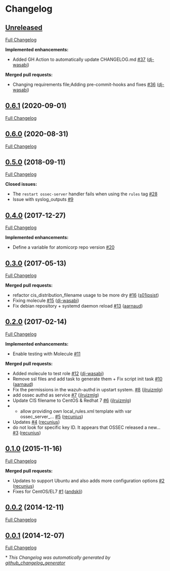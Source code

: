 # Changelog

## [Unreleased](https://github.com/dj-wasabi/ansible-ossec-server/tree/HEAD)

[Full Changelog](https://github.com/dj-wasabi/ansible-ossec-server/compare/0.6.1...HEAD)

**Implemented enhancements:**

- Added GH Action to automatically update CHANGELOG.md [\#37](https://github.com/dj-wasabi/ansible-ossec-server/pull/37) ([dj-wasabi](https://github.com/dj-wasabi))

**Merged pull requests:**

- Changing requirements file;Adding pre-commit-hooks and fixes [\#36](https://github.com/dj-wasabi/ansible-ossec-server/pull/36) ([dj-wasabi](https://github.com/dj-wasabi))

## [0.6.1](https://github.com/dj-wasabi/ansible-ossec-server/tree/0.6.1) (2020-09-01)

[Full Changelog](https://github.com/dj-wasabi/ansible-ossec-server/compare/0.6.0...0.6.1)

## [0.6.0](https://github.com/dj-wasabi/ansible-ossec-server/tree/0.6.0) (2020-08-31)

[Full Changelog](https://github.com/dj-wasabi/ansible-ossec-server/compare/0.5.0...0.6.0)

## [0.5.0](https://github.com/dj-wasabi/ansible-ossec-server/tree/0.5.0) (2018-09-11)

[Full Changelog](https://github.com/dj-wasabi/ansible-ossec-server/compare/0.4.0...0.5.0)

**Closed issues:**

- The `restart ossec-server` handler fails when using the `rules` tag [\#28](https://github.com/dj-wasabi/ansible-ossec-server/issues/28)
- Issue with syslog\_outputs [\#9](https://github.com/dj-wasabi/ansible-ossec-server/issues/9)

## [0.4.0](https://github.com/dj-wasabi/ansible-ossec-server/tree/0.4.0) (2017-12-27)

[Full Changelog](https://github.com/dj-wasabi/ansible-ossec-server/compare/0.3.0...0.4.0)

**Implemented enhancements:**

- Define a variable for atomicorp repo version [\#20](https://github.com/dj-wasabi/ansible-ossec-server/issues/20)

## [0.3.0](https://github.com/dj-wasabi/ansible-ossec-server/tree/0.3.0) (2017-05-13)

[Full Changelog](https://github.com/dj-wasabi/ansible-ossec-server/compare/0.2.0...0.3.0)

**Merged pull requests:**

- refactor cis\_distribution\_filename usage to be more dry [\#16](https://github.com/dj-wasabi/ansible-ossec-server/pull/16) ([s01ipsist](https://github.com/s01ipsist))
- Fixing molecule [\#15](https://github.com/dj-wasabi/ansible-ossec-server/pull/15) ([dj-wasabi](https://github.com/dj-wasabi))
- Fix debian repository + systemd daemon reload [\#13](https://github.com/dj-wasabi/ansible-ossec-server/pull/13) ([aarnaud](https://github.com/aarnaud))

## [0.2.0](https://github.com/dj-wasabi/ansible-ossec-server/tree/0.2.0) (2017-02-14)

[Full Changelog](https://github.com/dj-wasabi/ansible-ossec-server/compare/0.1.0...0.2.0)

**Implemented enhancements:**

- Enable testing with Molecule [\#11](https://github.com/dj-wasabi/ansible-ossec-server/issues/11)

**Merged pull requests:**

- Added molecule to test role [\#12](https://github.com/dj-wasabi/ansible-ossec-server/pull/12) ([dj-wasabi](https://github.com/dj-wasabi))
- Remove ssl files and add task to generate them + Fix script init task [\#10](https://github.com/dj-wasabi/ansible-ossec-server/pull/10) ([aarnaud](https://github.com/aarnaud))
- Fix the permissions in the wazuh-authd in upstart system. [\#8](https://github.com/dj-wasabi/ansible-ossec-server/pull/8) ([jlruizmlg](https://github.com/jlruizmlg))
- add ossec authd as service [\#7](https://github.com/dj-wasabi/ansible-ossec-server/pull/7) ([jlruizmlg](https://github.com/jlruizmlg))
- Update CIS filename to CentOS & Redhat 7 [\#6](https://github.com/dj-wasabi/ansible-ossec-server/pull/6) ([jlruizmlg](https://github.com/jlruizmlg))
- - allow providing own local\_rules.xml template with var ossec\_server\_… [\#5](https://github.com/dj-wasabi/ansible-ossec-server/pull/5) ([recunius](https://github.com/recunius))
- Updates [\#4](https://github.com/dj-wasabi/ansible-ossec-server/pull/4) ([recunius](https://github.com/recunius))
- do not look for specific key ID. It appears that OSSEC released a new… [\#3](https://github.com/dj-wasabi/ansible-ossec-server/pull/3) ([recunius](https://github.com/recunius))

## [0.1.0](https://github.com/dj-wasabi/ansible-ossec-server/tree/0.1.0) (2015-11-16)

[Full Changelog](https://github.com/dj-wasabi/ansible-ossec-server/compare/0.0.2...0.1.0)

**Merged pull requests:**

- Updates to support Ubuntu and also adds more configuration options [\#2](https://github.com/dj-wasabi/ansible-ossec-server/pull/2) ([recunius](https://github.com/recunius))
- Fixes for CentOS/EL7 [\#1](https://github.com/dj-wasabi/ansible-ossec-server/pull/1) ([andskli](https://github.com/andskli))

## [0.0.2](https://github.com/dj-wasabi/ansible-ossec-server/tree/0.0.2) (2014-12-11)

[Full Changelog](https://github.com/dj-wasabi/ansible-ossec-server/compare/0.0.1...0.0.2)

## [0.0.1](https://github.com/dj-wasabi/ansible-ossec-server/tree/0.0.1) (2014-12-07)

[Full Changelog](https://github.com/dj-wasabi/ansible-ossec-server/compare/055ca4cfce21919e56a4135912d50efb83227dd5...0.0.1)



\* *This Changelog was automatically generated by [github_changelog_generator](https://github.com/github-changelog-generator/github-changelog-generator)*
